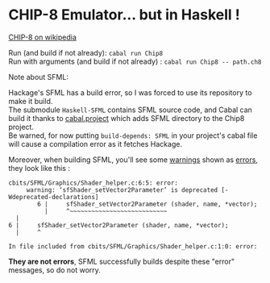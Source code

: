# CHIP-8 Emulator... but in Haskell !

[CHIP-8 on wikipedia](https://en.wikipedia.org/wiki/CHIP-8)  

Run (and build if not already): `cabal run Chip8`  
Run with arguments (and build if not already) : `cabal run Chip8 -- path.ch8`

Note about SFML:

Hackage's SFML has a build error, so I was forced to use its repository to make it build.  
The submodule `Haskell-SFML` contains SFML source code, and Cabal can build it thanks to [cabal.project](cabal.project) which adds SFML directory to the Chip8 project.  
Be warned, for now putting `build-depends: SFML` in your project's cabal file will cause a compilation error as it fetches Hackage.

Moreover, when building SFML, you'll see some <ins>warnings</ins> shown as <ins>errors</ins>, they look like this :
```log
cbits/SFML/Graphics/Shader_helper.c:6:5: error:
     warning: ‘sfShader_setVector2Parameter’ is deprecated [-Wdeprecated-declarations]
        6 |     sfShader_setVector2Parameter (shader, name, *vector);
          |     ^~~~~~~~~~~~~~~~~~~~~~~~~~~~
  |
6 |     sfShader_setVector2Parameter (shader, name, *vector);
  |     ^

In file included from cbits/SFML/Graphics/Shader_helper.c:1:0: error:
```

**They are not errors**, SFML successfully builds despite these "error" messages, so do not worry.